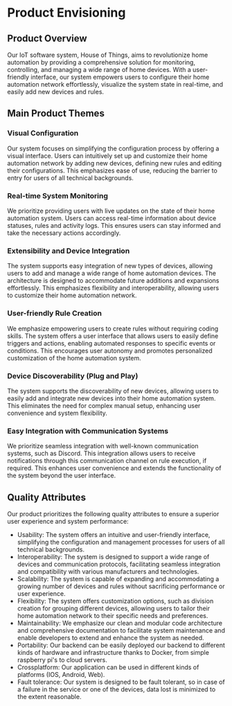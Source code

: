 # Product Envisioning

## Product Overview

Our IoT software system, House of Things, aims to revolutionize home automation by providing a comprehensive solution for monitoring, controlling, and managing a wide range of home devices. With a user-friendly interface, our system empowers users to configure their home automation network effortlessly, visualize the system state in real-time, and easily add new devices and rules.

## Main Product Themes

### Visual Configuration

Our system focuses on simplifying the configuration process by offering a visual interface. Users can intuitively set up and customize their home automation network by adding new devices, defining new rules and editing their configurations. This emphasizes ease of use, reducing the barrier to entry for users of all technical backgrounds.

### Real-time System Monitoring

We prioritize providing users with live updates on the state of their home automation system. Users can access real-time information about device statuses, rules and activity logs. This ensures users can stay informed and take the necessary actions accordingly.

### Extensibility and Device Integration

The system supports easy integration of new types of devices, allowing users to add and manage a wide range of home automation devices. The architecture is designed to accommodate future additions and expansions effortlessly. This emphasizes flexibility and interoperability, allowing users to customize their home automation network.

### User-friendly Rule Creation

We emphasize empowering users to create rules without requiring coding skills. The system offers a user interface that allows users to easily define triggers and actions, enabling automated responses to specific events or conditions. This encourages user autonomy and promotes personalized customization of the home automation system.

### Device Discoverability (Plug and Play)

The system supports the discoverability of new devices, allowing users to easily add and integrate new devices into their home automation system. This eliminates the need for complex manual setup, enhancing user convenience and system flexibility.

### Easy Integration with Communication Systems

We prioritize seamless integration with well-known communication systems, such as Discord. This integration allows users to receive notifications through this communication channel on rule execution, if required. This enhances user convenience and extends the functionality of the system beyond the user interface.


## Quality Attributes

Our product prioritizes the following quality attributes to ensure a superior user experience and system performance:

- Usability: The system offers an intuitive and user-friendly interface, simplifying the configuration and management processes for users of all technical backgrounds.
- Interoperability: The system is designed to support a wide range of devices and communication protocols, facilitating seamless integration and compatibility with various manufacturers and technologies.
- Scalability: The system is capable of expanding and accommodating a growing number of devices and rules without sacrificing performance or user experience.
- Flexibility: The system offers customization options, such as division creation for grouping different devices, allowing users to tailor their home automation network to their specific needs and preferences.
- Maintainability: We emphasize our clean and modular code architecture and comprehensive documentation to facilitate system maintenance and enable developers to extend and enhance the system as needed.
- Portability: Our backend can be easily deployed our backend to different kinds of hardware and infrastructure thanks to Docker, from simple raspberry pi's to cloud servers.
- Crossplatform: Our application can be used in different kinds of platforms (IOS, Android, Web).
- Fault tolerance: Our system is designed to be fault tolerant, so in case of a failure in the service or one of the devices, data lost is minimized to the extent reasonable.
